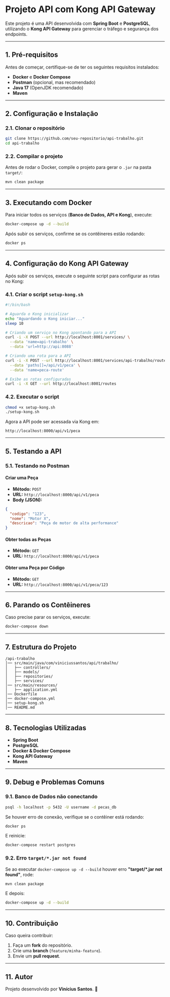 # Projeto API com Kong API Gateway

Este projeto é uma API desenvolvida com **Spring Boot** e **PostgreSQL**, utilizando o **Kong API Gateway** para gerenciar o tráfego e segurança dos endpoints.

---

## **1. Pré-requisitos**

Antes de começar, certifique-se de ter os seguintes requisitos instalados:

- **Docker** e **Docker Compose**
- **Postman** (opcional, mas recomendado)
- **Java 17** (OpenJDK recomendado)
- **Maven**

---

## **2. Configuração e Instalação**

### **2.1. Clonar o repositório**
```sh
git clone https://github.com/seu-repositorio/api-trabalho.git
cd api-trabalho
```

### **2.2. Compilar o projeto**
Antes de rodar o Docker, compile o projeto para gerar o `.jar` na pasta `target/`:
```sh
mvn clean package
```

---

## **3. Executando com Docker**

Para iniciar todos os serviços (**Banco de Dados, API e Kong**), execute:
```sh
docker-compose up -d --build
```

Após subir os serviços, confirme se os contêineres estão rodando:
```sh
docker ps
```

---

## **4. Configuração do Kong API Gateway**

Após subir os serviços, execute o seguinte script para configurar as rotas no Kong:

### **4.1. Criar o script `setup-kong.sh`**
```sh
#!/bin/bash

# Aguarda o Kong inicializar
echo "Aguardando o Kong iniciar..."
sleep 10

# Criando um serviço no Kong apontando para a API
curl -i -X POST --url http://localhost:8001/services/ \
  --data 'name=api-trabalho' \
  --data 'url=http://api:8088'

# Criando uma rota para a API
curl -i -X POST --url http://localhost:8001/services/api-trabalho/routes \
  --data 'paths[]=/api/v1/peca' \
  --data 'name=peca-route'

# Exibe as rotas configuradas
curl -i -X GET --url http://localhost:8001/routes
```

### **4.2. Executar o script**
```sh
chmod +x setup-kong.sh
./setup-kong.sh
```

Agora a API pode ser acessada via Kong em:
```
http://localhost:8000/api/v1/peca
```

---

## **5. Testando a API**

### **5.1. Testando no Postman**

#### **Criar uma Peça**
- **Método:** `POST`
- **URL:** `http://localhost:8000/api/v1/peca`
- **Body (JSON):**
```json
{
  "codigo": "123",
  "nome": "Motor X",
  "descricao": "Peça de motor de alta performance"
}
```

#### **Obter todas as Peças**
- **Método:** `GET`
- **URL:** `http://localhost:8000/api/v1/peca`

#### **Obter uma Peça por Código**
- **Método:** `GET`
- **URL:** `http://localhost:8000/api/v1/peca/123`

---

## **6. Parando os Contêineres**

Caso precise parar os serviços, execute:
```sh
docker-compose down
```

---

## **7. Estrutura do Projeto**
```
/api-trabalho
│── src/main/java/com/viniciussantos/api/trabalho/
│   ├── controllers/
│   ├── models/
│   ├── repositories/
│   ├── services/
│── src/main/resources/
│   ├── application.yml
│── Dockerfile
│── docker-compose.yml
│── setup-kong.sh
│── README.md
```

---

## **8. Tecnologias Utilizadas**

- **Spring Boot**
- **PostgreSQL**
- **Docker & Docker Compose**
- **Kong API Gateway**
- **Maven**

---

## **9. Debug e Problemas Comuns**

### **9.1. Banco de Dados não conectando**
```sh
psql -h localhost -p 5432 -U username -d pecas_db
```
Se houver erro de conexão, verifique se o contêiner está rodando:
```sh
docker ps
```
E reinicie:
```sh
docker-compose restart postgres
```

### **9.2. Erro `target/*.jar not found`**
Se ao executar `docker-compose up -d --build` houver erro **"target/*.jar not found"**, rode:
```sh
mvn clean package
```
E depois:
```sh
docker-compose up -d --build
```

---

## **10. Contribuição**

Caso queira contribuir:
1. Faça um **fork** do repositório.
2. Crie uma **branch** (`feature/minha-feature`).
3. Envie um **pull request**.

---

## **11. Autor**

Projeto desenvolvido por **Vinícius Santos**. 🚀

